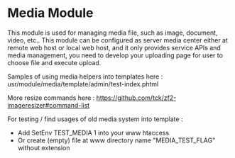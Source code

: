 Media Module
============

This module is used for managing media file, such as image, document, video, etc.. This module can be configured as server
media center either at remote web host or local web host, and it only provides service APIs and media management, you need to
develop your uploading page for user to choose file and execute upload.

Samples of using media helpers into templates here :
usr/module/media/template/admin/test-index.phtml

More resize commands here :
https://github.com/tck/zf2-imageresizer#command-list

For testing / find usages of old media system into template :
- Add SetEnv TEST_MEDIA 1 into your www htaccess
- Or create (empty) file at www directory name "MEDIA_TEST_FLAG" without extension